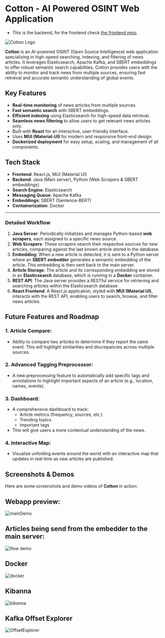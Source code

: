 # Cotton - AI Powered OSINT Web Application
* This is the backend, for the frontend check [the frontend repo](https://github.com/TeodorRuse/Cotton).

![Cotton Logo](https://github.com/user-attachments/assets/ed072ecf-50f9-456a-97db-f4ed8c7d159d)


**Cotton** is an AI-powered OSINT (Open Source Intelligence) web application specializing in high-speed searching, indexing, and filtering of news articles. It leverages Elasticsearch, Apache Kafka, and SBERT embeddings to offer robust semantic search capabilities. Cotton provides users with the ability to monitor and track news from multiple sources, ensuring fast retrieval and accurate semantic understanding of global events.

## Key Features
- **Real-time monitoring** of news articles from multiple sources.
- **Fast semantic search** with SBERT embeddings.
- **Efficient indexing** using Elasticsearch for high-speed data retrieval.
- **Seamless news filtering** to allow users to get relevant news articles only.
- Built with **React** for an interactive, user-friendly interface.
- Uses **MUI (Material-UI)** for modern and responsive front-end design.
- **Dockerized deployment** for easy setup, scaling, and management of all components.


## Tech Stack
- **Frontend**: React.js, MUI (Material UI)
- **Backend**: Java (Main server), Python (Web Scrapers & SBERT embeddings)
- **Search Engine**: Elasticsearch
- **Messaging Queue**: Apache Kafka
- **Embeddings**: SBERT (Sentence-BERT)
- **Containerization**: Docker
---


### Detailed Workflow

1. **Java Server**: Periodically initializes and manages Python-based **web scrapers**, each assigned to a specific news source.
2. **Web Scrapers**: These scrapers search their respective sources for new articles, comparing against the last known article stored in the database.
3. **Embedding**: When a new article is detected, it is sent to a Python server where an **SBERT embedder** generates a semantic embedding of the article. This embedding is then sent back to the main server.
4. **Article Storage**: The article and its corresponding embedding are stored in an **Elasticsearch** database, which is running in a **Docker** container.
5. **REST API**: The Java server provides a RESTful service for retrieving and searching articles within the Elasticsearch database.
6. **React Frontend**: A React.js application, styled with **MUI (Material UI)**, interacts with the REST API, enabling users to search, browse, and filter news articles.



## Future Features and Roadmap

### 1. **Article Compare**:
   - Ability to compare two articles to determine if they report the same event. This will highlight similarities and discrepancies across multiple sources.
   
### 2. **Advanced Tagging Preprocessor**:
   - A new preprocessing feature to automatically add specific tags and annotations to highlight important aspects of an article (e.g., location, names, events).

### 3. **Dashboard**:
   - A comprehensive dashboard to track:
     - Article metrics (frequency, sources, etc.)
     - Trending topics
     - Important tags
   - This will give users a more contextual understanding of the news.

### 4. **Interactive Map**:
   - Visualize unfolding events around the world with an interactive map that updates in real time as new articles are published.

## Screenshots & Demos

Here are some screenshots and demo videos of **Cotton** in action:

## Webapp preview: 
  ![mainDemo](https://github.com/user-attachments/assets/71083c6f-dcf7-4c21-984e-4fd6602d9d4a)

## Articles being send from the embedder to the main server:
  ![flow demo](https://github.com/user-attachments/assets/e85bbc16-56e2-4b63-a24a-a6e63e507bd2)

## Docker
 ![docker](https://github.com/user-attachments/assets/98cbb243-1a7e-4f74-b9ca-7eddba89ddc8)

## Kibanna
  ![kibanna](https://github.com/user-attachments/assets/68e815e1-2fab-49fd-a401-0c16c9de8263)

## Kafka Offset Explorer
  ![OffsetExplorer](https://github.com/user-attachments/assets/9f35b70e-e7c1-4709-a88f-1654bf7e3629)




